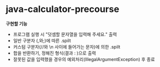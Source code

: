 # java-calculator-precourse
**구현할 기능**
- 프로그램 실행 시 "덧셈할 문자열을 입력해 주세요." 출력
- 일반 구분자 (,와;)에 따른 .spilt
- 커스텀 구분자(//와 \n 사이에 들어가는 문자)에 의한 .spilt
- 합을 반환하기, 정해진 형식(결과 : )으로 출력
- 잘못된 값을 입력했을 경우의 예외처리(IllegalArgumentException) 후 종료